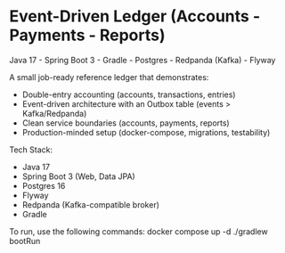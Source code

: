 # Event-Driven Ledger (Accounts - Payments - Reports)

Java 17 - Spring Boot 3 - Gradle - Postgres - Redpanda (Kafka) - Flyway

A small job-ready reference ledger that demonstrates:
- Double-entry accounting (accounts, transactions, entries)
- Event-driven architecture with an Outbox table (events > Kafka/Redpanda)
- Clean service boundaries (accounts, payments, reports)
- Production-minded setup (docker-compose, migrations, testability)

Tech Stack:
- Java 17
- Spring Boot 3 (Web, Data JPA)
- Postgres 16
- Flyway
- Redpanda (Kafka-compatible broker)
- Gradle

To run, use the following commands:
docker compose up -d
./gradlew bootRun
